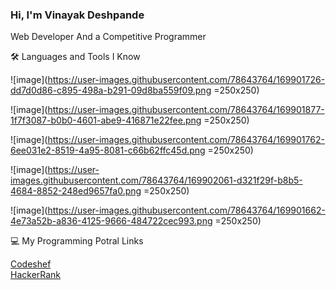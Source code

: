 ### Hi, I'm Vinayak Deshpande
Web Developer And a Competitive Programmer


🛠 Languages and Tools I Know

![image](https://user-images.githubusercontent.com/78643764/169901726-dd7d0d86-c895-498a-b291-09d8ba559f09.png =250x250)

![image](https://user-images.githubusercontent.com/78643764/169901877-1f7f3087-b0b0-4601-abe9-416871e22fee.png =250x250)

![image](https://user-images.githubusercontent.com/78643764/169901762-6ee031e2-8519-4a95-8081-c66b62ffc45d.png =250x250)

![image](https://user-images.githubusercontent.com/78643764/169902061-d321f29f-b8b5-4684-8852-248ed9657fa0.png =250x250)

![image](https://user-images.githubusercontent.com/78643764/169901662-4e73a52b-a836-4125-9666-484722cec993.png =250x250)

💻 My Programming Potral Links

<a href="https://www.codechef.com/users/vi_nayak_1234" target="_blank">Codeshef</a>
<br>
<a href="https://www.hackerrank.com/vdeshpande551?hr_r=1" target="_blank">HackerRank</a>

  

<!--
**vinayakdeshpande1/vinayakdeshpande1** is a ✨ _special_ ✨ repository because its `README.md` (this file) appears on your GitHub profile.

Here are some ideas to get you started:

- 🔭 I’m currently working on ...
- 🌱 I’m currently learning ...
- 👯 I’m looking to collaborate on ...
- 🤔 I’m looking for help with ...
- 💬 Ask me about ...
- 📫 How to reach me: ...
- 😄 Pronouns: ...
- ⚡ Fun fact: ...
-->
